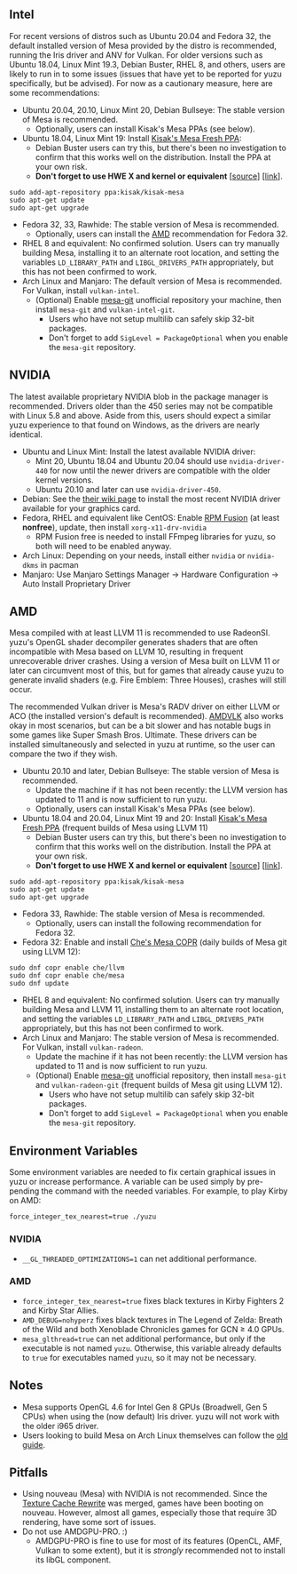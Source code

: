## Intel

For recent versions of distros such as Ubuntu 20.04 and Fedora 32, the default installed version of Mesa provided by the distro is recommended, running the Iris driver and ANV for Vulkan. For older versions such as Ubuntu 18.04, Linux Mint 19.3, Debian Buster, RHEL 8, and others, users are likely to run in to some issues (issues that have yet to be reported for yuzu specifically, but be advised). For now as a cautionary measure, here are some recommendations:

- Ubuntu 20.04, 20.10, Linux Mint 20, Debian Bullseye: The stable version of Mesa is recommended.
    - Optionally, users can install Kisak's Mesa PPAs (see below).
- Ubuntu 18.04, Linux Mint 19: Install [Kisak's Mesa Fresh PPA](https://launchpad.net/~kisak/+archive/ubuntu/kisak-mesa):
    - Debian Buster users can try this, but there's been no investigation to confirm that this works well on the distribution. Install the PPA at your own risk.
    - **Don't forget to use HWE X and kernel or equivalent** [[source](https://launchpad.net/~kisak/+archive/ubuntu/kisak-mesa)] [[link](https://wiki.ubuntu.com/Kernel/LTSEnablementStack)].

```
sudo add-apt-repository ppa:kisak/kisak-mesa
sudo apt-get update
sudo apt-get upgrade
```

- Fedora 32, 33, Rawhide: The stable version of Mesa is recommended.
    - Optionally, users can install the [AMD](#amd) recommendation for Fedora 32.
- RHEL 8 and equivalent: No confirmed solution. Users can try manually building Mesa, installing it to an alternate root location, and setting the variables `LD_LIBRARY_PATH` and `LIBGL_DRIVERS_PATH` appropriately, but this has not been confirmed to work.
- Arch Linux and Manjaro: The default version of Mesa is recommended. For Vulkan, install `vulkan-intel`.
    - (Optional) Enable [mesa-git](https://wiki.archlinux.org/index.php/Unofficial_user_repositories#mesa-git) unofficial repository your machine, then install `mesa-git`  and `vulkan-intel-git`.
        - Users who have not setup multilib can safely skip 32-bit packages.
        - Don't forget to add `SigLevel = PackageOptional` when you enable the `mesa-git` repository.

## NVIDIA

The latest available proprietary NVIDIA blob in the package manager is recommended. Drivers older than the 450 series may not be compatible with Linux 5.8 and above. Aside from this, users should expect a similar yuzu experience to that found on Windows, as the drivers are nearly identical.

- Ubuntu and Linux Mint: Install the latest available NVIDIA driver:
    - Mint 20, Ubuntu 18.04 and Ubuntu 20.04 should use `nvidia-driver-440` for now until the newer drivers are compatible with the older kernel versions.
    - Ubuntu 20.10 and later can use `nvidia-driver-450`.
- Debian: See the [their wiki page](https://wiki.debian.org/NvidiaGraphicsDrivers) to install the most recent NVIDIA driver available for your graphics card.
- Fedora, RHEL and equivalent like CentOS: Enable [RPM Fusion](https://rpmfusion.org/Configuration) (at least **nonfree**), update, then install `xorg-x11-drv-nvidia`
    - RPM Fusion free is needed to install FFmpeg libraries for yuzu, so both will need to be enabled anyway.
- Arch Linux: Depending on your needs, install either `nvidia` or `nvidia-dkms` in pacman
- Manjaro: Use Manjaro Settings Manager -> Hardware Configuration -> Auto Install Proprietary Driver

## AMD

Mesa compiled with at least LLVM 11 is recommended to use RadeonSI. yuzu's OpenGL shader decompiler generates shaders that are often incompatible with Mesa based on LLVM 10, resulting in frequent unrecoverable driver crashes. Using a version of Mesa built on LLVM 11 or later can circumvent most of this, but for games that already cause yuzu to generate invalid shaders (e.g. Fire Emblem: Three Houses), crashes will still occur.

The recommended Vulkan driver is Mesa's RADV driver on either LLVM or ACO (the installed version's default is recommended). [AMDVLK](https://github.com/GPUOpen-Drivers/AMDVLK) also works okay in most scenarios, but can be a bit slower and has notable bugs in some games like Super Smash Bros. Ultimate. These drivers can be installed simultaneously and selected in yuzu at runtime, so the user can compare the two if they wish.

- Ubuntu 20.10 and later, Debian Bullseye: The stable version of Mesa is recommended.
    - Update the machine if it has not been recently: the LLVM version has updated to 11 and is now sufficient to run yuzu.
    - Optionally, users can install Kisak's Mesa PPAs (see below).
- Ubuntu 18.04 and 20.04, Linux Mint 19 and 20: Install [Kisak's Mesa Fresh PPA](https://launchpad.net/~kisak/+archive/ubuntu/kisak-mesa) (frequent builds of Mesa using LLVM 11)
    - Debian Buster users can try this, but there's been no investigation to confirm that this works well on the distribution. Install the PPA at your own risk.
    - **Don't forget to use HWE X and kernel or equivalent** [[source](https://launchpad.net/~kisak/+archive/ubuntu/kisak-mesa)] [[link](https://wiki.ubuntu.com/Kernel/LTSEnablementStack)].

```
sudo add-apt-repository ppa:kisak/kisak-mesa
sudo apt-get update
sudo apt-get upgrade
```

- Fedora 33, Rawhide: The stable version of Mesa is recommended.
    - Optionally, users can install the following recommendation for Fedora 32.
- Fedora 32: Enable and install [Che's Mesa COPR](https://copr.fedorainfracloud.org/coprs/che/mesa/) (daily builds of Mesa git using LLVM 12):

```
sudo dnf copr enable che/llvm
sudo dnf copr enable che/mesa
sudo dnf update
```

- RHEL 8 and equivalent: No confirmed solution. Users can try manually building Mesa and LLVM 11, installing them to an alternate root location, and setting the variables `LD_LIBRARY_PATH` and `LIBGL_DRIVERS_PATH` appropriately, but this has not been confirmed to work.
- Arch Linux and Manjaro: The stable version of Mesa is recommended. For Vulkan, install `vulkan-radeon`.
    - Update the machine if it has not been recently: the LLVM version has updated to 11 and is now sufficient to run yuzu.
    - (Optional) Enable [mesa-git](https://wiki.archlinux.org/index.php/Unofficial_user_repositories#mesa-git) unofficial repository, then install `mesa-git`  and `vulkan-radeon-git` (frequent builds of Mesa git using LLVM 12).
        - Users who have not setup multilib can safely skip 32-bit packages.
        - Don't forget to add `SigLevel = PackageOptional` when you enable the `mesa-git` repository.

## Environment Variables

Some environment variables are needed to fix certain graphical issues in yuzu or increase performance. A variable can be used simply by pre-pending the command with the needed variables. For example, to play Kirby on AMD:

```
force_integer_tex_nearest=true ./yuzu
```

### NVIDIA

- `__GL_THREADED_OPTIMIZATIONS=1` can net additional performance.

### AMD

- `force_integer_tex_nearest=true` fixes black textures in Kirby Fighters 2 and Kirby Star Allies.
- `AMD_DEBUG=nohyperz` fixes black textures in The Legend of Zelda: Breath of the Wild and both Xenoblade Chronicles games for GCN ≥ 4.0 GPUs.
- `mesa_glthread=true` can net additional performance, but only if the executable is not named `yuzu`. Otherwise, this variable already defaults to `true` for executables named `yuzu`, so it may not be necessary.

## Notes

- Mesa supports OpenGL 4.6 for Intel Gen 8 GPUs (Broadwell, Gen 5 CPUs) when using the (now default) Iris driver. yuzu will not work with the older i965 driver.
- Users looking to build Mesa on Arch Linux themselves can follow the [old guide](https://github.com/yuzu-emu/yuzu/wiki/%5BDeprecated%5D-Building-Mesa-on-Arch-Linux).

## Pitfalls

- Using nouveau (Mesa) with NVIDIA is not recommended. Since the [Texture Cache Rewrite](https://github.com/yuzu-emu/yuzu/pull/4967) was merged, games have been booting on nouveau. However, almost all games, especially those that require 3D rendering, have some sort of issues.
- Do not use AMDGPU-PRO. :)
    - AMDGPU-PRO is fine to use for most of its features (OpenCL, AMF, Vulkan to some extent), but it is *strongly* recommended not to install its libGL component.

